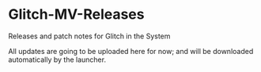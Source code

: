 # Glitch-MV-Releases
Releases and patch notes for Glitch in the System

All updates are going to be uploaded here for now; and will be downloaded automatically by the launcher. 

